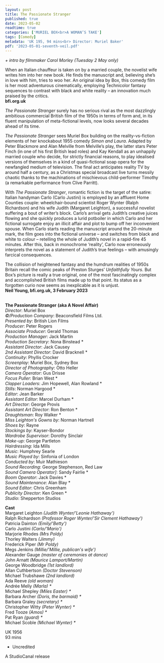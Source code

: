 ```yaml
---
layout: post
title: The Passionate Stranger
published: true
date: 2023-05-02
readtime: true
categories: ['MURIEL BOX<br>A WOMAN’S TAKE']
tags: [Comedy]
metadata: 'UK 195, 94 mins<br> Director: Muriel Baker'
pdf: '2023-05-01-seventh-veil.pdf'
---
```


_+ intro by filmmaker Carol Morley (Tuesday 2 May only)_

When an Italian chauffeur is taken on by a married couple, the novelist wife writes him into her new book. He finds the manuscript and, believing she’s in love with him, tries to woo her. An original idea by Box, this comedy film is her most adventurous cinematically, employing Technicolor fantasy sequences to contrast with black and white reality – an innovation much praised by the critics.  
**bfi.org.uk**

_The Passionate Stranger_ surely has no serious rival as the most dazzlingly ambitious commercial British film of the 1950s in terms of form and, in its fluent manipulation of meta-fictional levels, now looks several decades ahead of its time.

_The Passionate Stranger_ sees Muriel Box building on the reality-vs-fiction elements of her knockabout 1955 comedy _Simon and Laura_. Adapted by Peter Blackmore and Alan Melville from Melville’s play, the latter stars Peter Finch (in one of his first British lead roles) and Kay Kendall as an unhappily married couple who decide, for strictly financial reasons, to play idealised versions of themselves in a kind of quasi-fictional soap opera for the newfangled medium of television. The final act anticipates reality TV by around half a century, as a Christmas special broadcast live turns messily chaotic thanks to the machinations of mischievous child-performer Timothy (a remarkable performance from Clive Parritt).

With _The Passionate Stranger_, romantic fiction is the target of the satire: Italian handyman Carlo (Carlo Justini) is employed by an affluent Home Counties couple: wheelchair-bound scientist Roger Wynter (Ralph Richardson) and his wife Judith (Margaret Leighton), a successful novelist suffering a bout of writer’s block. Carlo’s arrival gets Judith’s creative juices flowing and she quickly produces a lurid potboiler in which Carlo and her fictional surrogate enjoy an illicit affair and plot to bump off her inconvenient spouse. When Carlo starts reading the manuscript around the 20-minute mark, the film goes into the fictional universe – and switches from black and white to colour – retelling the whole of Judith’s novel in a rapid-fire 45 minutes. After this, back in monochrome ‘reality’, Carlo now erroneously interprets the novel as a statement of Judith’s true feelings – with amusingly farcical consequences.

The collision of heightened fantasy and the humdrum realities of 1950s Britain recall the comic peaks of Preston Sturges’ _Unfaithfully Yours_. But Box’s picture is really a true original, one of the most fascinatingly complex and accomplished British films made up to that point. Its status as a forgotten curio now seems as inexplicable as it is unjust.  
**Neil Young, bfi.org.uk, 3 February 2023**  
<br>

**The Passionate Stranger** **(aka A Novel Affair)**  
_Director_: Muriel Box  
_©/Production Company_: Beaconsfield Films Ltd.  
_Presented by_: British Lion Films  
_Producer_: Peter Rogers  
_Associate Producer_: Gerald Thomas  
_Production Manager_: Jack Martin  
_Production Secretary_: Nona Binstead *  
_Assistant Director_: Jack Causey  
_2nd Assistant Director_: David Bracknell *  
_Continuity_: Phyllis Crocker  
_Screenplay_: Muriel Box, Sydney Box  
_Director of Photography_: Otto Heller  
_Camera Operator_: Gus Drisse  
_Focus Puller_: Brian West *  
_Clapper Loaders_: Jim Hopewell, Alan Rowland *  
_Stills_: Norman Hargood *  
_Editor_: Jean Barker  
_Assistant Editor_: Marcel Durham *  
_Art Director_: George Provis  
_Assistant Art Director_: Ron Benton *  
_Draughtsman_: Roy Walker *  
_Miss Leighton's Gowns by_: Norman Hartnell  
_Shoes by_: Rayne  
_Stockings by_: Kayser-Bondor  
_Wardrobe Supervisor_: Dorothy Sinclair  
_Make-up_: George Partleton  
_Hairdressing_: Ida Mills  
_Music_: Humphrey Searle  
_Music Played by_: Sinfonia of London  
_Conducted by_: Muir Mathieson  
_Sound Recording_: George Stephenson, Red Law  
_Sound Camera Operator]_: Sandy Fairlie *  
_Boom Operator_: Jack Davies *  
_Sound Maintenance_: Alan Blay *  
_Sound Editor_: Chris Greenham  
_Publicity Director_: Ken Green *  
_Studio_: Shepperton Studios  

**Cast**  
Margaret Leighton _(Judith Wynter/'Leonie Hathaway')_  
Ralph Richardson _(Professor Roger Wynter/'Sir Clement Hathaway')_  
Patricia Dainton _(Emily/'Betty')_  
Carlo Justini _(Carlo/'Mario')_  
Marjorie Rhodes _(Mrs Poldy)_  
Thorley Walters _(Jimmy)_  
Frederick Piper _(Mr Poldy)_  
Megs Jenkins _(Millie/'Millie, publican's wife')_  
Alexander Gauge _(master of ceremonies at dance)_  
John Arnatt _(Maurice Lamport/Martin)_  
George Woodbridge _(1st landlord)_  
Allan Cuthbertson _(Doctor Stevenson)_  
Michael Trubshawe _(2nd landlord)_  
Ada Reeve _(old woman)_  
Andrée Melly _(Marla) *_  
Michael Shepley _(Miles Easter) *_  
Barbara Archer _(Doris, the barmaid) *_  
Barbara Graley _(secretary) *_  
Christopher Witty _(Peter Wynter) *_  
Fred Tooze _(Amos) *_  
Pat Ryan _(guard) *_  
Michael Scoble _(Michael Wynter) *_  

UK 1956  
93 mins  

* Uncredited  

A StudioCanal release  
<!--stackedit_data:
eyJoaXN0b3J5IjpbODUzNTg5MDIxXX0=
-->